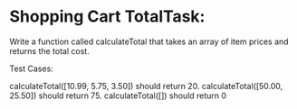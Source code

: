 # Shopping Cart TotalTask:

 Write a function called calculateTotal that takes an array of item prices and returns the total cost.
 
 Test Cases:
 
 calculateTotal([10.99, 5.75, 3.50]) should return 20.
 calculateTotal([50.00, 25.50]) should return 75.
 calculateTotal([]) should return 0
